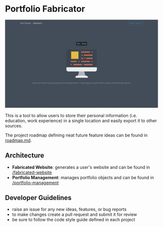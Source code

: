 # Portfolio Fabricator

![preview](/meta/assets/homepage_19-05-19.png)

This is a tool to allow users to store their personal information (i.e. education, work experience) in a single location and easily export it to other sources.

The project roadmap defining neat future feature ideas can be found in [roadmap.md](/meta/roadmap.md).

## Architecture
- **Fabricated Website**: generates a user's website and can be found in [/fabricated-website](/fabricated-website)
- **Portfolio Management**: manages portfolio objects and can be found in [/portfolio-management](/portfolio-management)

## Developer Guidelines
- raise an issue for any new ideas, features, or bug reports
- to make changes create a pull request and submit it for review
- be sure to follow the code style guide defined in each project
